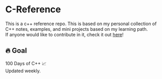 # C-Reference

This is a c++ reference repo. This is based on my personal collection of C++ notes, examples, and mini projects based on my learning path.  
If anyone would like to contribute in it, check it out [here](CONTRIBUTING.md)!


## 🔥 Goal
100 Days of C++ 📈  
Updated weekly.

